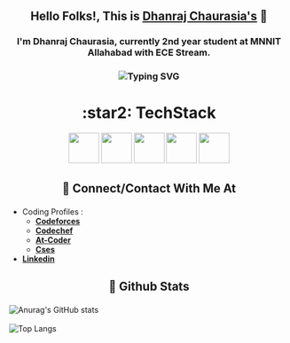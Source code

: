 ## <p align="center"> Hello Folks!, This is [**Dhanraj Chaurasia's**](https://dhanrajchaurasia.github.io/) :wave: </p>
### <p align="center"> I'm Dhanraj Chaurasia, currently 2nd year student at MNNIT Allahabad with ECE Stream. </p>
### <p align="center"> ![Typing SVG](https://readme-typing-svg.herokuapp.com?font=Roboto&color=%23FFF03C&size=25&center=true&vCenter=true&width=850&height=30&lines=An+enthusiast+frontend+web+developer.;A+competitive+programmer+(coder).+;Enthusiast+to+learn+new+skills.;A+quick+learner+to+develop+new+skills.) </p>
<h1 align="center"> :star2: TechStack </h1>
<div align="center">
  <img width="55" src="https://raw.githubusercontent.com/gilbarbara/logos/master/logos/angular-icon.svg"/>
  <img width="55" src="https://raw.githubusercontent.com/gilbarbara/logos/master/logos/react-icon.svg"/>
  <img width="55" src="https://raw.githubusercontent.com/gilbarbara/logos/master/logos/bootstrap.svg"/>
  <img width="55" src="https://raw.githubusercontent.com/gilbarbara/logos/master/logos/vs-code-icon.svg"/>
<!--   <img width="55" src="https://raw.githubusercontent.com/gilbarbara/logos/master/logos/eslint.svg"/> -->
<!--   <img width="55" src="https://raw.githubusercontent.com/gilbarbara/logos/master/logos/jasmine.svg"/> -->
  <img width="55" src="https://raw.githubusercontent.com/gilbarbara/logos/master/logos/javascript.svg"/>
<!--   <img width="55" src="https://raw.githubusercontent.com/gilbarbara/logos/master/logos/karma.svg"/> -->
<!--   <img width="55" src="https://raw.githubusercontent.com/gilbarbara/logos/master/logos/protactor.svg"/> -->
<!--   <img width="55" src="https://raw.githubusercontent.com/gilbarbara/logos/master/logos/typescript-icon.svg"/> -->
</div>

## <p align="center"> :star2: Connect/Contact With Me At </p>
- Coding Profiles : 
  - [**Codeforces**](https://codeforces.com/profile/coderdhanraj)
  - [**Codechef**](https://codechef.com/users/coderdhanraj/)
  - [**At-Coder**](https://atcoder.jp/users/coderdhanraj/)
  - [**Cses**](https://cses.fi/user/75925/)
- [**Linkedin**](https://www.linkedin.com/in/dhanraj-chaurasia-4309b9207/)
## <p align="center"> :star2: Github Stats </p>
![Anurag's GitHub stats](https://github-readme-stats.vercel.app/api?username=dhanrajchaurasia&show_icons=true&theme=radical)</br>                   
![Top Langs](https://github-readme-stats.vercel.app/api/top-langs/?username=dhanrajchaurasia&show_icons=true&theme=radical) 
